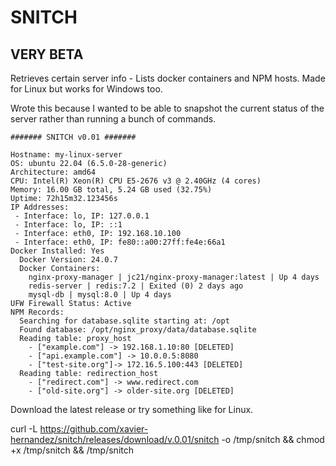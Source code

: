 # SNITCH
## VERY BETA

Retrieves certain server info - Lists docker containers and NPM hosts. Made for Linux but works for Windows too.

Wrote this because I wanted to be able to snapshot the current status of the server rather than running a bunch of commands.

```
####### SNITCH v0.01 #######

Hostname: my-linux-server
OS: ubuntu 22.04 (6.5.0-28-generic)
Architecture: amd64
CPU: Intel(R) Xeon(R) CPU E5-2676 v3 @ 2.40GHz (4 cores)
Memory: 16.00 GB total, 5.24 GB used (32.75%)
Uptime: 72h15m32.123456s
IP Addresses:
 - Interface: lo, IP: 127.0.0.1
 - Interface: lo, IP: ::1
 - Interface: eth0, IP: 192.168.10.100
 - Interface: eth0, IP: fe80::a00:27ff:fe4e:66a1
Docker Installed: Yes
  Docker Version: 24.0.7
  Docker Containers:
    nginx-proxy-manager | jc21/nginx-proxy-manager:latest | Up 4 days
    redis-server | redis:7.2 | Exited (0) 2 days ago
    mysql-db | mysql:8.0 | Up 4 days
UFW Firewall Status: Active
NPM Records: 
  Searching for database.sqlite starting at: /opt
  Found database: /opt/nginx_proxy/data/database.sqlite
  Reading table: proxy_host
    - ["example.com"] -> 192.168.1.10:80 [DELETED]
    - ["api.example.com"] -> 10.0.0.5:8080
    - ["test-site.org"]-> 172.16.5.100:443 [DELETED]
  Reading table: redirection_host
    - ["redirect.com"] -> www.redirect.com
    - ["old-site.org"] -> older-site.org [DELETED]
```  

Download the latest release or try something like for Linux.

curl -L https://github.com/xavier-hernandez/snitch/releases/download/v.0.01/snitch -o /tmp/snitch && chmod +x /tmp/snitch && /tmp/snitch